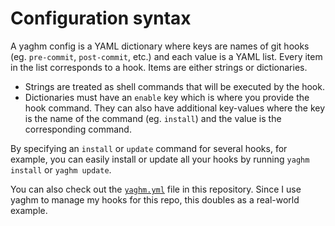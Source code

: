 # Configuration syntax
A yaghm config is a YAML dictionary where keys are names of git hooks (eg. `pre-commit`, `post-commit`, etc.) and each value is a YAML list. Every item in the list corresponds to a hook. Items are either strings or dictionaries. 

* Strings are treated as shell commands that will be executed by the hook.
* Dictionaries must have an `enable` key which is where you provide the hook command. They can also have additional key-values where the key is the name of the command (eg. `install`) and the value is the corresponding command.

By specifying an `install` or `update` command for several hooks, for example, you can easily install or update all your hooks by running `yaghm install` or `yaghm update`.

You can also check out the [`yaghm.yml`](../yaghm.yml) file in this repository. Since I use yaghm to manage my hooks for this repo, this doubles as a real-world example.
